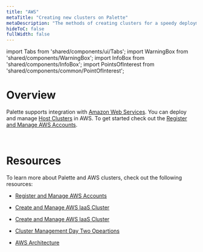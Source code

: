 ```yaml
---
title: "AWS"
metaTitle: "Creating new clusters on Palette"
metaDescription: "The methods of creating clusters for a speedy deployment on any CSP"
hideToC: false
fullWidth: false
---
```


import Tabs from 'shared/components/ui/Tabs';
import WarningBox from 'shared/components/WarningBox';
import InfoBox from 'shared/components/InfoBox';
import PointsOfInterest from 'shared/components/common/PointOfInterest';


# Overview

Palette supports integration with [Amazon Web Services](https://aws.amazon.com/). You can deploy and manage [Host Clusters](/glossary-all#hostcluster) in AWS. To get  started check out the [Register and Manage AWS Accounts](/clusters/public-cloud/aws/add-aws-accounts). 

<br />

# Resources

To learn more about Palette and AWS clusters, check out the following resources:

- [Register and Manage AWS Accounts](/clusters/public-cloud/aws/add-aws-accounts)


- [Create and Manage AWS IaaS Cluster](/clusters/public-cloud/aws/create-cluster)


- [Create and Manage AWS IaaS Cluster](/clusters/public-cloud/azure/create-azure-cluster#deployinganazurecluster)


- [Cluster Management Day Two Opeartions](/clusters/public-cloud/aws/eks)


- [AWS Architecture](/clusters/public-cloud/aws/architecture)
